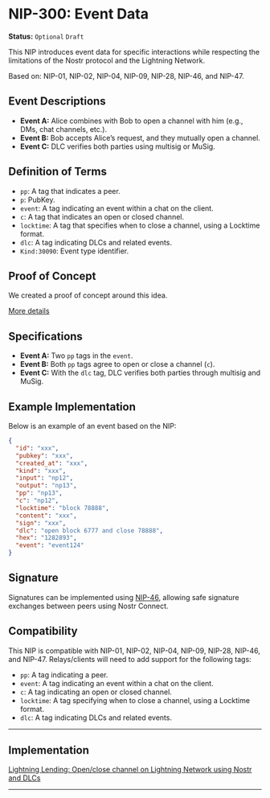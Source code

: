 # NIP-300: Event Data

**Status:** `Optional` `Draft`

This NIP introduces event data for specific interactions while respecting the limitations of the Nostr protocol and the Lightning Network.

Based on: NIP-01, NIP-02, NIP-04, NIP-09, NIP-28, NIP-46, and NIP-47.

## Event Descriptions

- **Event A:** Alice combines with Bob to open a channel with him (e.g., DMs, chat channels, etc.).
- **Event B:** Bob accepts Alice’s request, and they mutually open a channel.
- **Event C:** DLC verifies both parties using multisig or MuSig.

## Definition of Terms

- `pp`: A tag that indicates a peer.
- `p`: PubKey.
- `event`: A tag indicating an event within a chat on the client.
- `c`: A tag that indicates an open or closed channel.
- `locktime`: A tag that specifies when to close a channel, using a Locktime format.
- `dlc`: A tag indicating DLCs and related events.
- `Kind:30090`: Event type identifier.

## Proof of Concept

We created a proof of concept around this idea.

[More details](https://github.com/AreaLayer/Lightning-lending-PoC/blob/main/poc.rs)

## Specifications

- **Event A:** Two `pp` tags in the `event`.
- **Event B:** Both `pp` tags agree to open or close a channel (`c`).
- **Event C:** With the `dlc` tag, DLC verifies both parties through multisig and MuSig.

## Example Implementation

Below is an example of an event based on the NIP:

```json
{
  "id": "xxx",
  "pubkey": "xxx",
  "created_at": "xxx",
  "kind": "xxx",
  "input": "np12",
  "output": "np13",
  "pp": "np13",
  "c": "np12",
  "locktime": "block 78888",
  "content": "xxx",
  "sign": "xxx",
  "dlc": "open block 6777 and close 78888",
  "hex": "1282893",
  "event": "event124"
}
```

## Signature

Signatures can be implemented using [NIP-46](https://github.com/nostr-protocol/nips/blob/master/46.md), allowing safe signature exchanges between peers using Nostr Connect.

## Compatibility

This NIP is compatible with NIP-01, NIP-02, NIP-04, NIP-09, NIP-28, NIP-46, and NIP-47. Relays/clients will need to add support for the following tags:

- `pp`: A tag indicating a peer.
- `event`: A tag indicating an event within a chat on the client.
- `c`: A tag indicating an open or closed channel.
- `locktime`: A tag specifying when to close a channel, using a Locktime format.
- `dlc`: A tag indicating DLCs and related events.

---

## Implementation

[Lightning Lending:  Open/close channel on Lightning Network using Nostr and DLCs](https://github.com/AreaLayer/Lightning-Lending)

---
